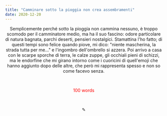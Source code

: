 ```yaml
---
title: "Camminare sotto la pioggia non crea assembramenti"
date: 2020-12-20
---
```

<div align="center">
Semplicemente perché sotto la pioggia non cammina nessuno, è troppo scomodo per il camminatore medio, ma ha il suo fascino: odore particolare di natura bagnata, parchi deserti, pensieri nostalgici. Stamattina l'ho fatto; di questi tempi sono felice quando piove, mi dico: "niente mascherina, la strada tutta per me..." e l'ingombro dell'ombrello si azzera. Poi arrivo a casa con le scarpe sporche di terra, le calze zuppe, gli occhiali pieni di schizzi, ma le endorfine che mi girano intorno come i cuoricini di quell'emoji che hanno aggiunto dopo delle altre, che però mi rappresenta spesso e non so come facevo senza.
</div>

&nbsp;

<div align="center">
<span style="color:red">100 words</span>
</div>

&nbsp;

<div align="center">
  ✎
</div>
